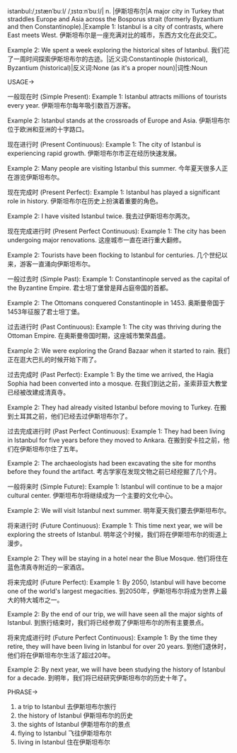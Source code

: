 istanbul:/ˌɪstænˈbuːl/ /ˌɪstɑːnˈbuːl/| n. |伊斯坦布尔|A major city in Turkey that straddles Europe and Asia across the Bosporus strait (formerly Byzantium and then Constantinople).|Example 1: Istanbul is a city of contrasts, where East meets West. 伊斯坦布尔是一座充满对比的城市，东西方文化在此交汇。

Example 2:  We spent a week exploring the historical sites of Istanbul. 我们花了一周时间探索伊斯坦布尔的古迹。|近义词:Constantinople (historical), Byzantium (historical)|反义词:None (as it's a proper noun)|词性:Noun


USAGE->

一般现在时 (Simple Present):
Example 1: Istanbul attracts millions of tourists every year. 伊斯坦布尔每年吸引数百万游客。

Example 2: Istanbul stands at the crossroads of Europe and Asia. 伊斯坦布尔位于欧洲和亚洲的十字路口。


现在进行时 (Present Continuous):
Example 1:  The city of Istanbul is experiencing rapid growth. 伊斯坦布尔市正在经历快速发展。

Example 2:  Many people are visiting Istanbul this summer. 今年夏天很多人正在游览伊斯坦布尔。


现在完成时 (Present Perfect):
Example 1: Istanbul has played a significant role in history. 伊斯坦布尔在历史上扮演着重要的角色。

Example 2: I have visited Istanbul twice. 我去过伊斯坦布尔两次。


现在完成进行时 (Present Perfect Continuous):
Example 1:  The city has been undergoing major renovations. 这座城市一直在进行重大翻修。

Example 2:  Tourists have been flocking to Istanbul for centuries.  几个世纪以来，游客一直涌向伊斯坦布尔。


一般过去时 (Simple Past):
Example 1:  Constantinople served as the capital of the Byzantine Empire. 君士坦丁堡曾是拜占庭帝国的首都。

Example 2:  The Ottomans conquered Constantinople in 1453. 奥斯曼帝国于1453年征服了君士坦丁堡。


过去进行时 (Past Continuous):
Example 1:  The city was thriving during the Ottoman Empire.  在奥斯曼帝国时期，这座城市繁荣昌盛。

Example 2:  We were exploring the Grand Bazaar when it started to rain. 我们正在逛大巴扎的时候开始下雨了。


过去完成时 (Past Perfect):
Example 1:  By the time we arrived, the Hagia Sophia had been converted into a mosque.  在我们到达之前，圣索菲亚大教堂已经被改建成清真寺。

Example 2:  They had already visited Istanbul before moving to Turkey. 在搬到土耳其之前，他们已经去过伊斯坦布尔了。


过去完成进行时 (Past Perfect Continuous):
Example 1:  They had been living in Istanbul for five years before they moved to Ankara.  在搬到安卡拉之前，他们在伊斯坦布尔住了五年。

Example 2:  The archaeologists had been excavating the site for months before they found the artifact. 考古学家在发现文物之前已经挖掘了几个月。


一般将来时 (Simple Future):
Example 1:  Istanbul will continue to be a major cultural center. 伊斯坦布尔将继续成为一个主要的文化中心。

Example 2: We will visit Istanbul next summer. 明年夏天我们要去伊斯坦布尔。


将来进行时 (Future Continuous):
Example 1: This time next year, we will be exploring the streets of Istanbul. 明年这个时候，我们将在伊斯坦布尔的街道上漫步。

Example 2:  They will be staying in a hotel near the Blue Mosque. 他们将住在蓝色清真寺附近的一家酒店。


将来完成时 (Future Perfect):
Example 1: By 2050, Istanbul will have become one of the world's largest megacities.  到2050年，伊斯坦布尔将成为世界上最大的特大城市之一。

Example 2: By the end of our trip, we will have seen all the major sights of Istanbul. 到旅行结束时，我们将已经参观了伊斯坦布尔的所有主要景点。


将来完成进行时 (Future Perfect Continuous):
Example 1: By the time they retire, they will have been living in Istanbul for over 20 years.  到他们退休时，他们将在伊斯坦布尔生活了超过20年。

Example 2: By next year, we will have been studying the history of Istanbul for a decade. 到明年，我们将已经研究伊斯坦布尔的历史十年了。



PHRASE->
1. a trip to Istanbul  去伊斯坦布尔旅行
2. the history of Istanbul 伊斯坦布尔的历史
3. the sights of Istanbul 伊斯坦布尔的景点
4. flying to Istanbul 飞往伊斯坦布尔
5. living in Istanbul 住在伊斯坦布尔
